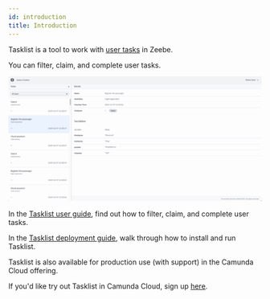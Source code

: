 ```yaml
---
id: introduction
title: Introduction
---
```


Tasklist is a tool to work with [user tasks](https://docs.camunda.org/manual/7.8/reference/bpmn20/tasks/user-task/) in Zeebe.

You can filter, claim, and complete user tasks.

<!--
import ThemedImage from '@theme/ThemedImage';

<ThemedImage
alt="Tasklist Introduction"
sources={{
light: useBaseUrl('img/tasklist-introduction_light.png'),
dark: useBaseUrl('img/tasklist-introduction_dark.png'),
}}
/>;
-->

![tasklist-introduction](img/tasklist-introduction_light.png)

In the [Tasklist user guide](../userguide/overview), find out how to filter, claim, and complete user tasks.

In the [Tasklist deployment guide](../deployment/install-and-start), walk through how to install and run Tasklist.

Tasklist is also available for production use (with support) in the Camunda Cloud offering.

If you'd like try out Tasklist in Camunda Cloud, sign up [here](https://accounts.cloud.camunda.io/signup).


